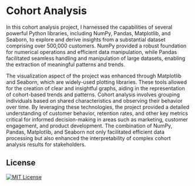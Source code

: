 # Cohort Analysis

In this cohort analysis project, I harnessed the capabilities of several powerful Python libraries, including NumPy, Pandas, Matplotlib, and Seaborn, to explore and derive insights from a substantial dataset comprising over 500,000 customers. NumPy provided a robust foundation for numerical operations and efficient data manipulation, while Pandas facilitated seamless handling and manipulation of large datasets, enabling the extraction of meaningful patterns and trends.

The visualization aspect of the project was enhanced through Matplotlib and Seaborn, which are widely-used plotting libraries. These tools allowed for the creation of clear and insightful graphs, aiding in the representation of cohort-based trends and patterns. Cohort analysis involves grouping individuals based on shared characteristics and observing their behavior over time. By leveraging these technologies, the project provided a detailed understanding of customer behavior, retention rates, and other key metrics critical for informed decision-making in areas such as marketing, customer engagement, and product development. The combination of NumPy, Pandas, Matplotlib, and Seaborn not only facilitated efficient data processing but also enhanced the interpretability of complex cohort analysis results for stakeholders.

## License

[![MIT License](https://img.shields.io/badge/License-MIT-green.svg)](https://choosealicense.com/licenses/mit/) 
